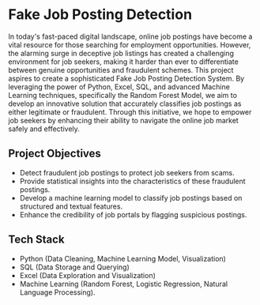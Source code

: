 # Fake Job Posting Detection

In today's fast-paced digital landscape, online job postings have become a vital resource for those searching for employment opportunities. However, the alarming surge in deceptive job listings has created a challenging environment for job seekers, making it harder than ever to differentiate between genuine opportunities and fraudulent schemes. This project aspires to create a sophisticated Fake Job Posting Detection System. By leveraging the power of Python, Excel, SQL, and advanced Machine Learning techniques, specifically the Random Forest Model, we aim to develop an innovative solution that accurately classifies job postings as either legitimate or fraudulent. Through this initiative, we hope to empower job seekers by enhancing their ability to navigate the online job market safely and effectively.


## Project Objectives

- Detect fraudulent job postings to protect job seekers from scams.
- Provide statistical insights into the characteristics of these fraudulent postings.
- Develop a machine learning model to classify job postings based on structured and textual features.
- Enhance the credibility of job portals by flagging suspicious postings.


## Tech Stack

- Python (Data Cleaning, Machine Learning Model, Visualization)
- SQL (Data Storage and Querying)
- Excel (Data Exploration and Visualization)
- Machine Learning (Random Forest, Logistic Regression, Natural Language Processing).

